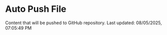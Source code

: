 # Auto Push File

Content that will be pushed to GitHub repository.
Last updated: 08/05/2025, 07:05:49 PM